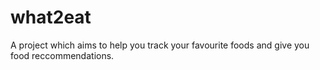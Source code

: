 # what2eat
A project which aims to help you track your favourite foods and give you food reccommendations.
